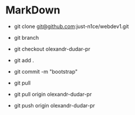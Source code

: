 # MarkDown

* git clone git@github.com:just-n1ce/webdev1.git

* git branch

* git checkout olexandr-dudar-pr

* git add .

* git commit -m "bootstrap"

* git pull

* git pull origin olexandr-dudar-pr 

* git push origin olexandr-dudar-pr 